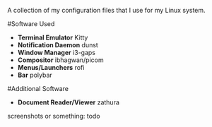 A collection of my configuration files that I use for my Linux system.

#Software Used
* **Terminal Emulator** Kitty
* **Notification Daemon** dunst
* **Window Manager** i3-gaps
* **Compositor** ibhagwan/picom
* **Menus/Launchers** rofi
* **Bar** polybar

#Additional Software
* **Document Reader/Viewer** zathura

screenshots or something: todo
